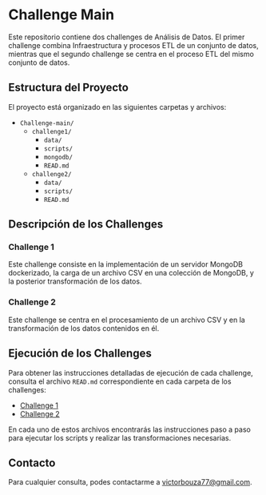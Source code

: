 
# Challenge Main

Este repositorio contiene dos challenges de Análisis de Datos. El primer challenge combina Infraestructura y procesos ETL de un conjunto de datos, mientras que el segundo challenge se centra en el proceso ETL del mismo conjunto de datos.

## Estructura del Proyecto

El proyecto está organizado en las siguientes carpetas y archivos:

- `Challenge-main/` 
  - `challenge1/`
    - `data/`
    - `scripts/`
    - `mongodb/`
    - `READ.md`
  - `challenge2/`
    - `data/`
    - `scripts/`
    - `READ.md`

## Descripción de los Challenges

### Challenge 1

Este challenge consiste en la implementación de un servidor MongoDB dockerizado, la carga de un archivo CSV en una colección de MongoDB, y la posterior transformación de los datos. 

### Challenge 2

Este challenge se centra en el procesamiento de un archivo CSV y en la transformación de los datos contenidos en él.

## Ejecución de los Challenges

Para obtener las instrucciones detalladas de ejecución de cada challenge, consulta el archivo `READ.md` correspondiente en cada carpeta de los challenges:

- [Challenge 1](Challenge-main/challenge1/READ.md)
- [Challenge 2](Challenge-main/challenge2/READ.md)

En cada uno de estos archivos encontrarás las instrucciones paso a paso para ejecutar los scripts y realizar las transformaciones necesarias.

## Contacto

Para cualquier consulta, podes contactarme a [victorbouza77@gmail.com](mailto:victorbouza77@gmail.com).
